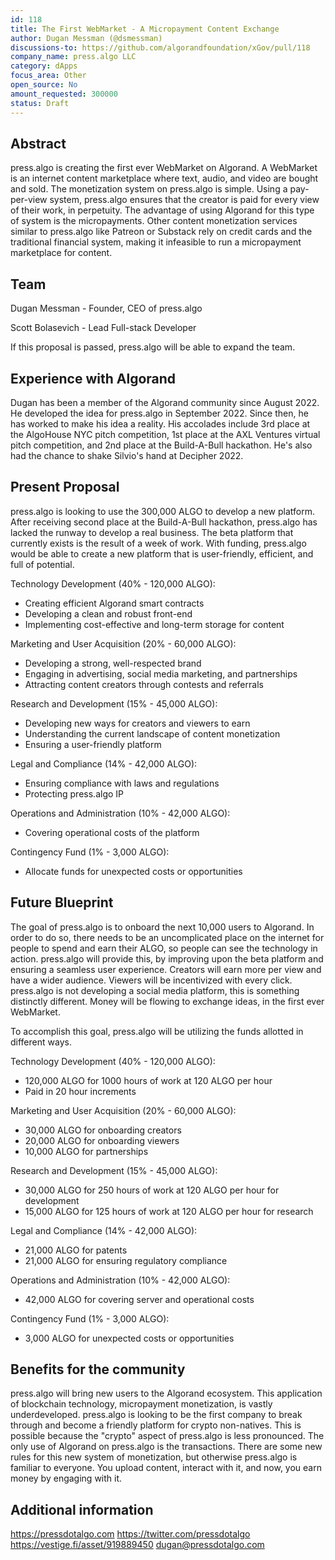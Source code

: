 ```yaml
---
id: 118
title: The First WebMarket - A Micropayment Content Exchange
author: Dugan Messman (@dsmessman)
discussions-to: https://github.com/algorandfoundation/xGov/pull/118
company_name: press.algo LLC
category: dApps
focus_area: Other
open_source: No
amount_requested: 300000
status: Draft
---
```


## Abstract
  press.algo is creating the first ever WebMarket on Algorand. A WebMarket is an internet content marketplace where text, audio, and video are bought and sold. The monetization system on press.algo is simple. Using a pay-per-view system, press.algo ensures that the creator is paid for every view of their work, in perpetuity. The advantage of using Algorand for this type of system is the micropayments. Other content monetization services similar to press.algo like Patreon or Substack rely on credit cards and the traditional financial system, making it infeasible to run a micropayment marketplace for content.

## Team
Dugan Messman - Founder, CEO of press.algo

Scott Bolasevich - Lead Full-stack Developer

If this proposal is passed, press.algo will be able to expand the team.

## Experience with Algorand
  Dugan has been a member of the Algorand community since August 2022. He developed the idea for press.algo in September 2022. Since then, he has worked to make his idea a reality. His accolades include 3rd place at the AlgoHouse NYC pitch competition, 1st place at the AXL Ventures virtual pitch competition, and 2nd place at the Build-A-Bull hackathon. He's also had the chance to shake Silvio's hand at Decipher 2022. 


## Present Proposal
  press.algo is looking to use the 300,000 ALGO to develop a new platform. After receiving second place at the Build-A-Bull hackathon, press.algo has lacked the runway to develop a real business. The beta platform that currently exists is the result of a week of work. With funding, press.algo would be able to create a new platform that is user-friendly, efficient, and full of potential.

Technology Development (40% - 120,000 ALGO):

 - Creating efficient Algorand smart contracts
 - Developing a clean and robust front-end
 - Implementing cost-effective and long-term storage for content

Marketing and User Acquisition (20% - 60,000 ALGO):

 - Developing a strong, well-respected brand
 - Engaging in advertising, social media marketing, and partnerships
 - Attracting content creators through contests and referrals

Research and Development (15% - 45,000 ALGO):

 - Developing new ways for creators and viewers to earn
 - Understanding the current landscape of content monetization
 - Ensuring a user-friendly platform

Legal and Compliance (14% - 42,000 ALGO):

 - Ensuring compliance with laws and regulations
 - Protecting press.algo IP

Operations and Administration (10% - 42,000 ALGO):

 - Covering operational costs of the platform

Contingency Fund (1% - 3,000 ALGO):

 - Allocate funds for unexpected costs or opportunities

## Future Blueprint
  The goal of press.algo is to onboard the next 10,000 users to Algorand. In order to do so, there needs to be an uncomplicated place on the internet for people to spend and earn their ALGO, so people can see the technology in action. press.algo will provide this, by improving upon the beta platform and ensuring a seamless user experience. Creators will earn more per view and have a wider audience. Viewers will be incentivized with every click. press.algo is not developing a social media platform, this is something distinctly different. Money will be flowing to exchange ideas, in the first ever WebMarket. 
  
  To accomplish this goal, press.algo will be utilizing the funds allotted in different ways.
  
Technology Development (40% - 120,000 ALGO):
 - 120,000 ALGO for 1000 hours of work at 120 ALGO per hour
 - Paid in 20 hour increments

Marketing and User Acquisition (20% - 60,000 ALGO):
 - 30,000 ALGO for onboarding creators
 - 20,000 ALGO for onboarding viewers
 - 10,000 ALGO for partnerships

Research and Development (15% - 45,000 ALGO):
 - 30,000 ALGO for 250 hours of work at 120 ALGO per hour for development
 - 15,000 ALGO for 125 hours of work at 120 ALGO per hour for research

Legal and Compliance (14% - 42,000 ALGO):
 - 21,000 ALGO for patents
 - 21,000 ALGO for ensuring regulatory compliance

Operations and Administration (10% - 42,000 ALGO):
 - 42,000 ALGO for covering server and operational costs

Contingency Fund (1% - 3,000 ALGO):
 - 3,000 ALGO for unexpected costs or opportunities



## Benefits for the community
  press.algo will bring new users to the Algorand ecosystem. This application of blockchain technology, micropayment monetization, is vastly underdeveloped. press.algo is looking to be the first company to break through and become a friendly platform for crypto non-natives. This is possible because the "crypto" aspect of press.algo is less pronounced. The only use of Algorand on press.algo is the transactions. There are some new rules for this new system of monetization, but otherwise press.algo is familiar to everyone. You upload content, interact with it, and now, you earn money by engaging with it. 

## Additional information
https://pressdotalgo.com
https://twitter.com/pressdotalgo
https://vestige.fi/asset/919889450
dugan@pressdotalgo.com
